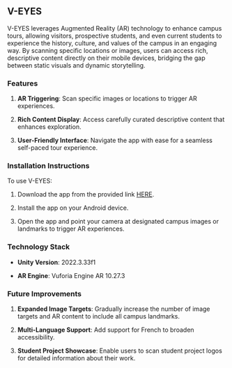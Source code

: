 V-EYES
------

V-EYES leverages Augmented Reality (AR) technology to enhance campus tours, allowing visitors, prospective students, and even current students to experience the history, culture, and values of the campus in an engaging way. By scanning specific locations or images, users can access rich, descriptive content directly on their mobile devices, bridging the gap between static visuals and dynamic storytelling.

### Features

1.  **AR Triggering**: Scan specific images or locations to trigger AR experiences.
    
2.  **Rich Content Display**: Access carefully curated descriptive content that enhances exploration.
    
3.  **User-Friendly Interface**: Navigate the app with ease for a seamless self-paced tour experience.
    

### Installation Instructions

To use V-EYES:

1.  Download the app from the provided link [HERE](https://drive.google.com/file/d/1A6CE3zdSNJ-1JwMEy8IN90ui0BeGXquY/view?usp=drive_link).
    
2.  Install the app on your Android device.
    
3.  Open the app and point your camera at designated campus images or landmarks to trigger AR experiences.
    

### Technology Stack

*   **Unity Version**: 2022.3.33f1
    
*   **AR Engine**: Vuforia Engine AR 10.27.3
    

### Future Improvements

1.  **Expanded Image Targets**: Gradually increase the number of image targets and AR content to include all campus landmarks.
    
2.  **Multi-Language Support**: Add support for French to broaden accessibility.
    
3.  **Student Project Showcase**: Enable users to scan student project logos for detailed information about their work.